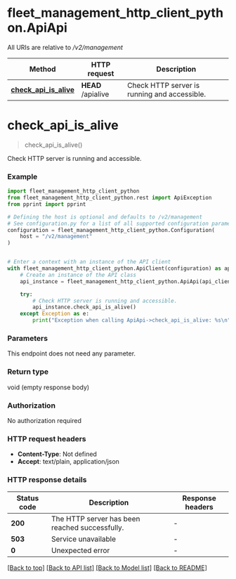 # fleet_management_http_client_python.ApiApi

All URIs are relative to */v2/management*

Method | HTTP request | Description
------------- | ------------- | -------------
[**check_api_is_alive**](ApiApi.md#check_api_is_alive) | **HEAD** /apialive | Check HTTP server is running and accessible.


# **check_api_is_alive**
> check_api_is_alive()

Check HTTP server is running and accessible.

### Example


```python
import fleet_management_http_client_python
from fleet_management_http_client_python.rest import ApiException
from pprint import pprint

# Defining the host is optional and defaults to /v2/management
# See configuration.py for a list of all supported configuration parameters.
configuration = fleet_management_http_client_python.Configuration(
    host = "/v2/management"
)


# Enter a context with an instance of the API client
with fleet_management_http_client_python.ApiClient(configuration) as api_client:
    # Create an instance of the API class
    api_instance = fleet_management_http_client_python.ApiApi(api_client)

    try:
        # Check HTTP server is running and accessible.
        api_instance.check_api_is_alive()
    except Exception as e:
        print("Exception when calling ApiApi->check_api_is_alive: %s\n" % e)
```



### Parameters

This endpoint does not need any parameter.

### Return type

void (empty response body)

### Authorization

No authorization required

### HTTP request headers

 - **Content-Type**: Not defined
 - **Accept**: text/plain, application/json

### HTTP response details

| Status code | Description | Response headers |
|-------------|-------------|------------------|
**200** | The HTTP server has been reached successfully. |  -  |
**503** | Service unavailable |  -  |
**0** | Unexpected error |  -  |

[[Back to top]](#) [[Back to API list]](../README.md#documentation-for-api-endpoints) [[Back to Model list]](../README.md#documentation-for-models) [[Back to README]](../README.md)

